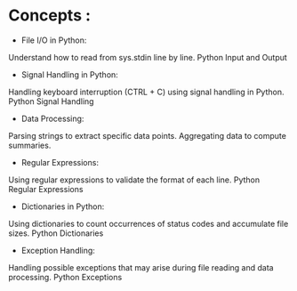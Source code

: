 # Concepts :
- File I/O in Python:

Understand how to read from sys.stdin line by line.
Python Input and Output
- Signal Handling in Python:

Handling keyboard interruption (CTRL + C) using signal handling in Python.
Python Signal Handling
- Data Processing:

Parsing strings to extract specific data points.
Aggregating data to compute summaries.
- Regular Expressions:

Using regular expressions to validate the format of each line.
Python Regular Expressions
- Dictionaries in Python:

Using dictionaries to count occurrences of status codes and accumulate file sizes.
Python Dictionaries
- Exception Handling:

Handling possible exceptions that may arise during file reading and data processing.
Python Exceptions